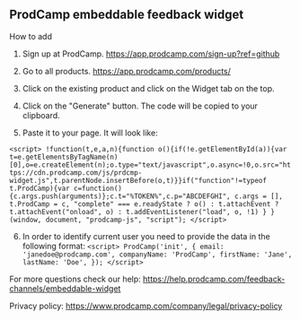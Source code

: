 ## ProdCamp embeddable feedback widget
How to add 

1. Sign up at ProdCamp.
https://app.prodcamp.com/sign-up?ref=github

2. Go to all products.
https://app.prodcamp.com/products/

3. Click on the existing product and click on the Widget tab on the top.

4. Click on the "Generate" button. The code will be copied to your clipboard.

5. Paste it to your page. It will look like:

`<script>
        !function(t,e,a,n){function o(){if(!e.getElementById(a)){var t=e.getElementsByTagName(n)[0],o=e.createElement(n);o.type="text/javascript",o.async=!0,o.src="https://cdn.prodcamp.com/js/prdcmp-widget.js",t.parentNode.insertBefore(o,t)}}if("function"!=typeof t.ProdCamp){var c=function(){c.args.push(arguments)};c.t="%TOKEN%",c.p="ABCDEFGHI", c.args = [], t.ProdCamp = c, "complete" === e.readyState ? o() : t.attachEvent ? t.attachEvent("onload", o) : t.addEventListener("load", o, !1) } }(window, document, "prodcamp-js", "script");
</script>`

6. In order to identify current user you need to provide the data in the following format:
`<script>
    ProdCamp('init', {
        email: 'janedoe@prodcamp.com',
        companyName: 'ProdCamp',
        firstName: 'Jane',
        lastName: 'Doe',
    });
</script>`

For more questions check our help:
https://help.prodcamp.com/feedback-channels/embeddable-widget

Privacy policy:
https://www.prodcamp.com/company/legal/privacy-policy
